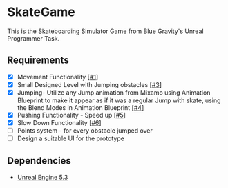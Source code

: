 # SkateGame
This is the Skateboarding Simulator Game from Blue Gravity's Unreal Programmer Task.

## Requirements
* [X] Movement Functionality [[#1](https://github.com/Steback/SkateGame/pull/1)]
* [X] Small Designed Level with Jumping obstacles [[#3](https://github.com/Steback/SkateGame/pull/3)]
* [X] Jumping- Utilize any Jump animation from Mixamo using Animation Blueprint to make it appear as if it was a regular Jump with skate, using the Blend Modes in Animation Blueprint [[#4](https://github.com/Steback/SkateGame/pull/4)]
* [X] Pushing Functionality - Speed up [[#5](https://github.com/Steback/SkateGame/pull/5)]
* [X] Slow Down Functionality [[#6](https://github.com/Steback/SkateGame/pull/6)]
* [ ] Points system - for every obstacle jumped over 
* [ ] Design a suitable UI for the prototype

## Dependencies
* [Unreal Engine 5.3](https://www.unrealengine.com/en-US/blog/unreal-engine-5-3-is-now-available) 